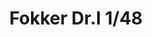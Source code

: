 ---
title: "Fokker Dr.I  1/48"
price: 3000 
desc: "PROFIPACK, Fokker Dr.I  1/48, razmera: 1/48"
img_path: "/assets/img/8162.jpg"
brand: AMMO
available: false
special_offer: false
new: false
soon: false
cat: "Plasticne-Makete"
subcat: "PM-EDUARD"
subsubcat: ""
sifra: "8162"
---